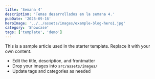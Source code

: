 ```yaml
---
title: 'Semana 4'
description: 'Temas desarrollados en la semana 4.'
pubDate: '2025-09-16'
heroImage: '../../assets/images/example-blog-hero1.jpg'
category: 'Showcase'
tags: ['template', 'demo']
---
```


This is a sample article used in the starter template. Replace it with your own content.

- Edit the title, description, and frontmatter
- Drop your images into `src/assets/images/`
- Update tags and categories as needed


